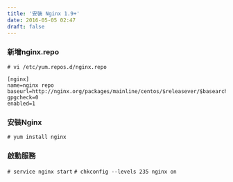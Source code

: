 ```yaml
---
title: '安裝 Nginx 1.9+'
date: 2016-05-05 02:47
draft: false
---
```

### 新增nginx.repo

`# vi /etc/yum.repos.d/nginx.repo`

```config nginx.repo
[nginx]
name=nginx repo
baseurl=http://nginx.org/packages/mainline/centos/$releasever/$basearch/
gpgcheck=0
enabled=1
```

### 安裝Nginx
`# yum install nginx`

### 啟動服務
`# service nginx start`
`# chkconfig --levels 235 nginx on`
